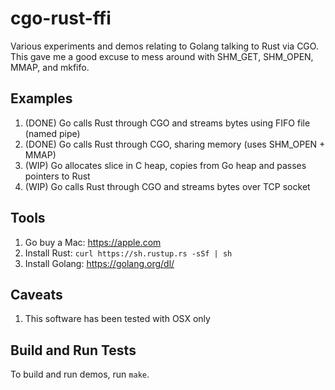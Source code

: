 # cgo-rust-ffi

Various experiments and demos relating to Golang talking to Rust via CGO. This
gave me a good excuse to mess around with SHM_GET, SHM_OPEN, MMAP, and mkfifo.

## Examples

1. (DONE) Go calls Rust through CGO and streams bytes using FIFO file (named pipe)
1. (DONE) Go calls Rust through CGO, sharing memory (uses SHM_OPEN + MMAP)
1. (WIP) Go allocates slice in C heap, copies from Go heap and passes pointers to Rust
1. (WIP) Go calls Rust through CGO and streams bytes over TCP socket

## Tools

1. Go buy a Mac: https://apple.com
1. Install Rust: `curl https://sh.rustup.rs -sSf | sh`
1. Install Golang: https://golang.org/dl/

## Caveats

1. This software has been tested with OSX only

## Build and Run Tests

To build and run demos, run `make`.
